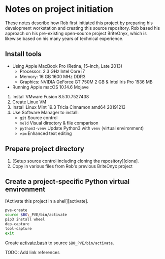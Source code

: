 # Notes on project initiation
These notes describe how Rob first initiated this project
by preparing his development workstation
and creating this source repository.
Rob based his approach on his pre-existing open-source project BriteOnyx,
which is likewise based on his many years of technical experience.

## Install tools
* Using Apple MacBook Pro (Retina, 15-inch, Late 2013)
    * Processor: 2.3 GHz Intel Core i7
    * Memory:    16 GB 1600 MHz DDR3
    * Graphics:  NVIDIA GeForce GT 750M 2 GB & Intel Iris Pro 1536 MB
* Running Apple macOS 10.14.6 Mojave

1. Install VMware Fusion 8.5.10.7527438
1. Create Linux VM
1. Install Linux Mint 19.3 Tricia Cinnamon amd64 20191213
1. Use Software Manager to install:
    * `git`           Source control
    * `meld`          Visual directory & file comparison
    * `python3-venv`  Update Python3 with `venv` (virtual environment)
    * `vim`           Enhanced text editing

## Prepare project directory
1. [Setup source control including cloning the repository][clone].
1. Copy in various files from Rob's previous BriteOnyx project

## Create a project-specific Python virtual environment
[Activate this project in a shell][activate].

~~~ bash
pve-create
source $BO\_PVE/bin/activate
pip3 install wheel
dep-capture
tool-capture
exit
~~~

Create [activate.bash](../activate.bash) to source `$BO_PVE/bin/activate`.

TODO: Add link references

